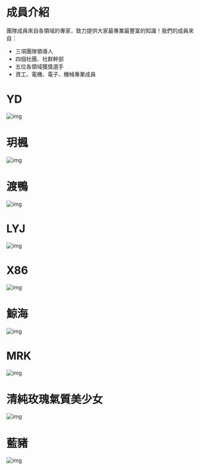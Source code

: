 # 成員介紹

團隊成員來自各領域的專家，致力提供大家最專業最豐富的知識！我們的成員來自：
- 三項團隊領導人
- 四個社團、社群幹部
- 五位各領域獲獎選手
- 資工、電機、電子、機械專業成員

# YD

![img](/img/member/2.png)

# 玥楓

![img](/img/member/3.png)

# 渡鴨

![img](/img/member/4.png)

# LYJ

![img](/img/member/5.png)

# X86

![img](/img/member/6.png)

# 鯨海

![img](/img/member/7.png)

# MRK

![img](/img/member/8.png)

# 清純玫瑰氣質美少女

![img](/img/member/9.png)

# 藍豬

![img](/img/member/10.png)
